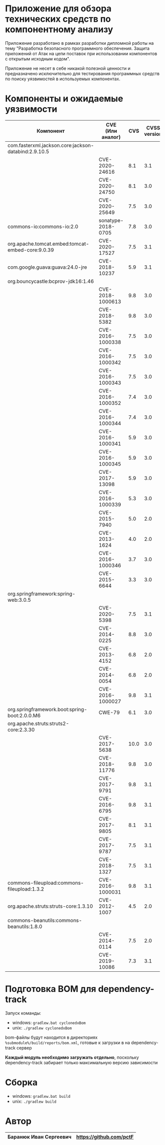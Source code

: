 # Приложение для обзора технических средств по компонентному анализу
Приложение разработано в рамках разработки дипломной работы на тему "Разработка безопасного программного обеспечения. 
Защита приложений от Атак на цепи поставок при использовании компонентов с открытым исходным кодом".

Приложение не несет в себе никакой полезной ценности и предназначено исключительно для тестирования программных средств 
по поиску уязвимостей в используемых компонентах.

# Компоненты и ожидаемые уязвимости
| Компонент | CVE <br/>(Или аналог) | CVS | CVSS <br/>version
| --------- | -----------------| ---- | ---- |
| com.fasterxml.jackson.core:jackson-databind:2.9.10.5 
| | CVE-2020-24616 | 8.1 | 3.1
| | CVE-2020-24750 | 8.1 | 3.0
| | CVE-2020-25649 | 7.5 | 3.0
| commons-io:commons-io:2.0 | sonatype-2018-0705 | 7.8 | 3.0
| org.apache.tomcat.embed:tomcat-embed-core:9.0.39 | CVE-2020-17527 | 7.5 | 3.1
| com.google.guava:guava:24.0-jre | CVE-2018-10237 | 5.9 | 3.1
| org.bouncycastle:bcprov-jdk16:1.46 
| | CVE-2018-1000613 | 9.8 | 3.0
| | CVE-2018-5382 | 9.8 | 3.0
| | CVE-2016-1000338 | 7.5 | 3.0
| | CVE-2016-1000342 | 7.5 | 3.0
| | CVE-2016-1000343 | 7.5 | 3.0
| | CVE-2016-1000352 | 7.4 | 3.0
| | CVE-2016-1000344 | 7.4 | 3.0
| | CVE-2016-1000341 | 5.9 | 3.0
| | CVE-2016-1000345 | 5.9 | 3.0
| | CVE-2017-13098 | 5.9 | 3.0
| | CVE-2016-1000339 | 5.3 | 3.0
| | CVE-2015-7940 | 5.0 | 2.0
| | CVE-2013-1624 | 4.0 | 2.0
| | CVE-2016-1000346 | 3.7 | 3.0
| | CVE-2015-6644 | 3.3 | 3.0
| org.springframework:spring-web:3.0.5 | 
| | CVE-2020-5398 | 7.5 | 3.1 |
| | CVE-2014-0225 | 8.8 | 3.0
| | CVE-2013-4152 | 6.8 | 2.0
| | CVE-2014-0054 | 6.8 | 2.0
| | CVE-2016-1000027 | 9.8 | 3.1 |
| org.springframework.boot:spring-boot:2.0.0.M6 | CWE-79 | 6.1 | 3.0 |
|org.apache.struts:struts2-core:2.3.30
| | CVE-2017-5638 | 10.0 | 3.0 |
| | CVE-2018-11776 | 9.8 | 3.0 |
| | CVE-2017-9791 | 9.8 | 3.1 |
| | CVE-2016-6795 | 9.8 | 3.1 |
| | CVE-2017-9805 | 8.1 | 3.1 |
| | CVE-2017-9787 | 7.5 | 3.1 |
| | CVE-2018-1327 | 7.5 | 3.1 |
| commons-fileupload:commons-fileupload:1.3.2 | CVE-2016-1000031 | 9.8 | 3.1 |
| org.apache.struts:struts-core:1.3.10 | CVE-2012-1007 | 4.5 | 2.0
| commons-beanutils:commons-beanutils:1.8.0 
| | CVE-2014-0114 | 7.5 | 2.0
| | CVE-2019-10086 | 7.3 | 3.1

# Подготовка BOM для dependency-track
Запуск команды:
* windows: `gradlew.bat cyclonedxBom`
* unix: `./gradlew cyclonedxBom`

bom-файлы будут находится в директориях `%submodule%/build/reports/bom.xml`,
готовые к загрузки в на dependency-track сервер

**Каждый модуль необходимо загружать отдельно**, поскольку dependency-track забирает только максимальную версию зависимости

# Сборка
* windows: `gradlew.bat build`
* unix: `./gradlew build`
# Автор
| Баранюк Иван Сергеевич | https://github.com/pctF |
| ---- | ----
